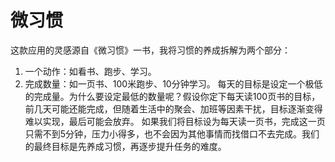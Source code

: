 # 微习惯
这款应用的灵感源自《微习惯》一书，我将习惯的养成拆解为两个部分：
1. 一个动作：如看书、跑步、学习。
2. 完成数量：如一页书、100米跑步、10分钟学习。
每天的目标是设定一个极低的完成量。为什么要设定最低的数量呢？假设你定下每天读100页书的目标，前几天可能还能完成，但随着生活中的聚会、加班等因素干扰，目标逐渐变得难以实现，最后可能会放弃。
如果我们将目标设为每天读一页书，完成这一页只需不到5分钟，压力小得多，也不会因为其他事情而找借口不去完成。我们的最终目标是先养成习惯，再逐步提升任务的难度。
